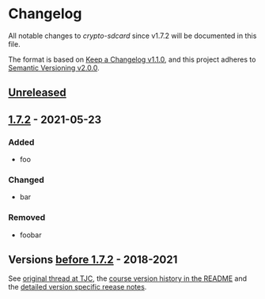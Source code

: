 # Changelog
All notable changes to *crypto-sdcard* since v1.7.2 will be documented in this file.

The format is based on [Keep a Changelog v1.1.0](https://keepachangelog.com/en/1.1.0/),
and this project adheres to [Semantic Versioning v2.0.0](https://semver.org/spec/v2.0.0.html).

## [Unreleased]

## [1.7.2] - 2021-05-23
### Added
- foo
### Changed
- bar
### Removed
- foobar

## Versions [before 1.7.2] - 2018-2021
See [original thread at TJC](https://together.jolla.com/question/179054/how-to-creating-partitions-on-sd-card-optionally-encrypted/?answer=189813#post-id-189813), 
the [course version history in the README](https://github.com/Olf0/crypto-sdcard#version-history) and
the [detailed version specific reease notes](https://github.com/Olf0/crypto-sdcard/releases?after=0.4-0).


[Unreleased]: https://github.com/Olf0/crypto-sdcard/compare/v1.7.2...HEAD
[1.7.2]: https://github.com/Olf0/crypto-sdcard/compare/v1.7.1...v1.7.2
[before 1.7.2]: https://github.com/Olf0/crypto-sdcard/releases?after=1.7.2-1.sfos220qcrypto

